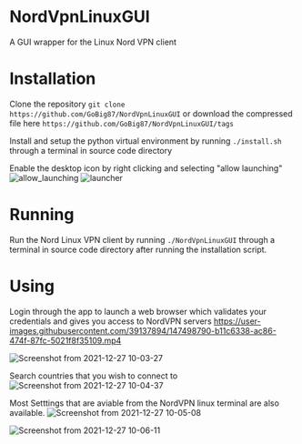 # NordVpnLinuxGUI
A GUI wrapper for the Linux Nord VPN client

# Installation
Clone the repository
```git clone https://github.com/GoBig87/NordVpnLinuxGUI```
or download the compressed file here
```https://github.com/GoBig87/NordVpnLinuxGUI/tags```

Install and setup the python virtual environment by running
```./install.sh```
through a terminal in source code directory 

Enable the desktop icon by right clicking and selecting "allow launching"
![allow_launching](https://user-images.githubusercontent.com/39137894/147505498-494322a1-9429-4638-8e11-ab2ceeb46a7e.png)
![launcher](https://user-images.githubusercontent.com/39137894/147505506-05c71846-509f-4ecb-95af-606ccebcafb5.png)


# Running
Run the Nord Linux VPN client by running
```./NordVpnLinuxGUI```
through a terminal in source code directory after running the installation script.

# Using
Login through the app to launch a web browser which validates your credentials and gives you access to NordVPN servers
https://user-images.githubusercontent.com/39137894/147498790-b11c6338-ac86-474f-87fc-5021f8f35109.mp4

![Screenshot from 2021-12-27 10-03-27](https://user-images.githubusercontent.com/39137894/147496843-a950e90c-da1f-4383-b486-5dd008bbb2f4.png)

Search countries that you wish to connect to
![Screenshot from 2021-12-27 10-04-37](https://user-images.githubusercontent.com/39137894/147496945-3843c19b-e97d-48de-a157-b741acb6f89b.png)

Most Setttings that are aviable from the NordVPN linux terminal are also available.
![Screenshot from 2021-12-27 10-05-08](https://user-images.githubusercontent.com/39137894/147496987-72d1f818-3cdd-4630-9049-1a3f390a8e1e.png)

![Screenshot from 2021-12-27 10-06-11](https://user-images.githubusercontent.com/39137894/147497000-849e862b-63a5-4068-a62a-79f3e0074aa0.png)
